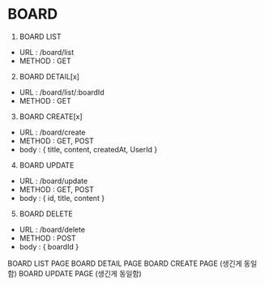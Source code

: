 # BOARD

1. BOARD LIST

- URL : /board/list
- METHOD : GET

2. BOARD DETAIL[x]

- URL : /board/list/:boardId
- METHOD : GET

3. BOARD CREATE[x]

- URL : /board/create
- METHOD : GET, POST
- body : { title, content, createdAt, UserId }

4. BOARD UPDATE

- URL : /board/update
- METHOD : GET, POST
- body : { id, title, content }

5. BOARD DELETE

- URL : /board/delete
- METHOD : POST
- body : { boardId }

BOARD LIST PAGE
BOARD DETAIL PAGE
BOARD CREATE PAGE (생긴게 동일함)
BOARD UPDATE PAGE (생긴게 동일함)
